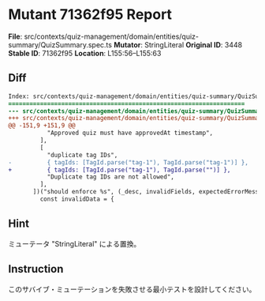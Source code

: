 # Mutant 71362f95 Report

**File**: src/contexts/quiz-management/domain/entities/quiz-summary/QuizSummary.spec.ts
**Mutator**: StringLiteral
**Original ID**: 3448
**Stable ID**: 71362f95
**Location**: L155:56–L155:63

## Diff

```diff
Index: src/contexts/quiz-management/domain/entities/quiz-summary/QuizSummary.spec.ts
===================================================================
--- src/contexts/quiz-management/domain/entities/quiz-summary/QuizSummary.spec.ts	original
+++ src/contexts/quiz-management/domain/entities/quiz-summary/QuizSummary.spec.ts	mutated #3448
@@ -151,9 +151,9 @@
           "Approved quiz must have approvedAt timestamp",
         ],
         [
           "duplicate tag IDs",
-          { tagIds: [TagId.parse("tag-1"), TagId.parse("tag-1")] },
+          { tagIds: [TagId.parse("tag-1"), TagId.parse("")] },
           "Duplicate tag IDs are not allowed",
         ],
       ])("should enforce %s", (_desc, invalidFields, expectedErrorMessage) => {
         const invalidData = {
```

## Hint

ミューテータ "StringLiteral" による置換。

## Instruction

このサバイブ・ミューテーションを失敗させる最小テストを設計してください。

